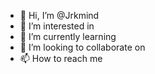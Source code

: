 - 👋 Hi, I’m @Jrkmind
- 👀 I’m interested in
- 🌱 I’m currently learning
- 💞️ I’m looking to collaborate on
- 📫 How to reach me 

<!---
Jrkmind/Jrkmind is a ✨ special ✨ repository because its `README.md` (this file) appears on your GitHub profile.
You can click the Preview link to take a look at your changes.
--->
